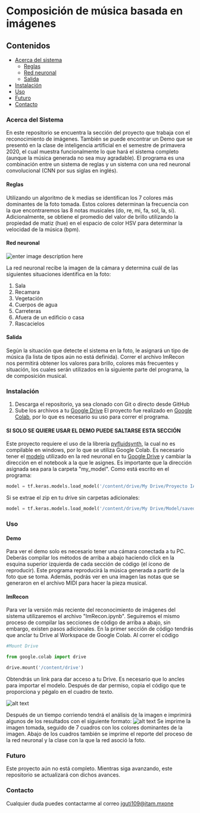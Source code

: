 
# Composición de música basada en imágenes
## Contenidos
* [Acerca del sistema](#acerca-del-sistema)
    * [Reglas](#reglas)
    * 	 [Red neuronal](#red-neuronal)
    * 	 [Salida](#salida)
* [Instalación](#instalacion)
* [Uso](#uso)
* [Futuro](#futuro)
* [Contacto](#contacto)
### Acerca del Sistema
En este repositorio se encuentra la sección del proyecto que trabaja con el reconocimiento de imágenes. También se puede encontrar un Demo que se presentó en la clase de inteligencia artificial en el semestre de primavera 2020, el cual muestra funcionalmente lo que hará el sistema completo (aunque la música generada no sea muy agradable).
El programa es una combinación entre un sistema de reglas y un sistema con una red neuronal convolucional (CNN por sus siglas en inglés). 
#### Reglas
Utilizando un algoritmo de k medias se identifican los 7 colores más dominantes de la foto tomada. Estos colores determinan la frecuencia con la que encontraremos las 8 notas musicales (do, re, mi, fa, sol, la, si). Adicionalmente, se obtiene el promedio del valor de brillo utilizando la propiedad de matiz (hue) en el espacio de color HSV para determinar la velocidad de la música (bpm).










#### Red neuronal
![enter image description here](https://i0.wp.com/www.aprendemachinelearning.com/wp-content/uploads/2018/11/CNN-08.png?resize=943,563)

La red neuronal recibe la imagen de la cámara y determina cuál de las siguientes situaciones identifica en la foto:
 1. Sala
 2. Recamara
 3. Vegetación
 4. Cuerpos de agua
 5. Carreteras
 6. Afuera de un edificio o casa
 7. Rascacielos
#### Salida
Según la situación que detecte el sistema en la foto, le asignará un tipo de música (la lista de tipos aún no está definida).
Correr el archivo ImRecon nos permitirá obtener los valores para brillo, colores más frecuentes y situación, los cuales serán utilizados en la siguiente parte del programa, la de composición musical.
### Instalación
 1. Descarga el repositorio, ya sea clonado con Git  o directo desde GitHub
 2. Sube los archivos a tu [Google Drive](https://drive.google.com) 
El proyecto fue realizado en [Google Colab](https://colab.research.google.com), por lo que es necesario su uso para correr el programa.

#### SI SOLO SE QUIERE USAR EL DEMO PUEDE SALTARSE ESTA SECCIÓN 
Este proyecto requiere el uso de la librería [pyfluidsynth](https://github.com/nwhitehead/pyfluidsynth), la cual no es compilable en windows, por lo que se utiliza Google Colab.
Es necesario tener el [modelo](https://drive.google.com/drive/folders/1tJfhjIgRzItVO2fdiFFnRpYFyeiLEZ6Z?usp=sharing) utilizado en la red neuronal en tu [Google Drive](https://drive.google.com) y cambiar la dirección en el notebook a la que le asignes.
Es importante que la dirección asignada sea para la carpeta "my_model".
Como está escrito en el programa:
```python
model = tf.keras.models.load_model('/content/drive/My Drive/Proyecto IA/Model/saved_model/my_model')
```
Si se extrae el zip en tu drive sin carpetas adicionales:
```python
model = tf.keras.models.load_model('/content/drive/My Drive/Model/saved_model/my_model')
```
### Uso
#### Demo
Para ver el demo solo es necesario tener una cámara conectada a tu PC. Deberás compilar los métodos de arriba a abajo haciendo click en la esquina superior izquierda de cada sección de código (el ícono de reproducir).
Este programa reproducirá la música generada a partir de la foto que se toma. Además, podrás ver en una imagen las notas que se generaron en el archivo MIDI para hacer la pieza musical.
#### ImRecon
Para ver la versión más reciente del reconocimiento de imágenes del sistema utilizaremos el archivo "ImRecon.ipynb".
Seguiremos el mismo proceso de compilar las secciones de código de arriba a abajo, sin embargo, existen pasos adicionales.
En la primer sección de código tendrás que anclar tu Drive al Workspace de Google Colab.
Al correr el código
```python
#Mount Drive

from google.colab import drive

drive.mount('/content/drive')
```
Obtendrás un link para dar acceso a tu Drive. Es necesario que lo ancles para importar el modelo. Después de dar permiso, copia el código que te proporciona y pégalo en el cuadro de texto.

![alt text](https://github.com/josepe43/Images/blob/main/linkImg.jpg?raw=true)


Después de un tiempo corriendo tendrá el análisis de la imagen e imprimirá algunos de los resultados con el siguiente formato:
![alt text](https://github.com/josepe43/Images/blob/main/image.png?raw=true)
Se imprime la imagen tomada, seguido de 7 cuadros con los colores dominantes de la imagen.
Abajo de los cuadros también se imprime el reporte del proceso de la red neuronal y la clase con la que la red asoció la foto.
### Futuro
Este proyecto aún no está completo. Mientras siga avanzando, este repositorio se actualizará con dichos avances.
### Contacto
Cualquier duda puedes contactarme al correo jguti109@itam.mxone
